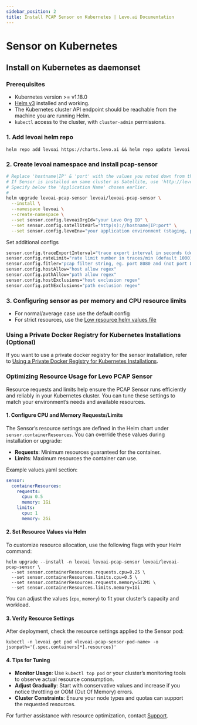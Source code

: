 ```yaml
---
sidebar_position: 2
title: Install PCAP Sensor on Kubernetes | Levo.ai Documentation
---
```


# Sensor on Kubernetes

## Install on Kubernetes as daemonset

### Prerequisites
-   Kubernetes version >= v1.18.0
-   [Helm v3](https://helm.sh/docs/intro/install/)  installed and working.
-   The Kubernetes cluster API endpoint should be reachable from the machine you are running Helm.
-   `kubectl`  access to the cluster, with  `cluster-admin`  permissions.

### 1. Add levoai helm repo
```
helm repo add levoai https://charts.levo.ai && helm repo update levoai
```

### 2. Create levoai namespace and install pcap-sensor

```bash
# Replace 'hostname|IP' & 'port' with the values you noted down from the Satellite install
# If Sensor is installed on same cluster as Satellite, use 'http://levoai-haproxy:80' 
# Specify below the 'Application Name' chosen earlier.
#
helm upgrade levoai-pcap-sensor levoai/levoai-pcap-sensor \
  --install \
  --namespace levoai \
  --create-namespace \
  --set sensor.config.levoaiOrgId="your Levo Org ID" \
  --set sensor.config.satelliteUrl="http(s)://hostname|IP:port" \
  --set sensor.config.levoEnv="your application environment (staging, production etc.)"
```

Set additional configs
```bash
sensor.config.traceExportInterval="trace export interval in seconds (default 10)"
sensor.config.rateLimit="rate limit number in traces/min (default 1000)"
sensor.config.fitler="pcap filter string, eg. port 8080 and (not port 8081)"
sensor.config.hostAllow="host allow regex"
sensor.config.pathAllow="path allow regex"
sensor.config.hostExclusions="host exclusion regex"
sensor.config.pathExclusions="path exclusion regex"
```

### 3. Configuring sensor as per memory and CPU resource limits

- For normal/average case use the default config
- For strict resources, use the [Low resource helm values file](../../../static/artifacts/pcap-sensor/low_resource_values.yaml)


### Using a Private Docker Registry for Kubernetes Installations (Optional)
If you want to use a private docker registry for the sensor installation, refer to [Using a Private Docker Registry for Kubernetes Installations](/guides/general/private-registry.md).

### Optimizing Resource Usage for Levo PCAP Sensor

Resource requests and limits help ensure the PCAP Sensor runs efficiently and reliably in your Kubernetes cluster. You can tune these settings to match your environment’s needs and available resources.

#### 1. Configure CPU and Memory Requests/Limits

The Sensor’s resource settings are defined in the Helm chart under `sensor.containerResources`. You can override these values during installation or upgrade:

- **Requests**: Minimum resources guaranteed for the container.
- **Limits**: Maximum resources the container can use.

Example values.yaml section:
```yaml
sensor:
  containerResources:
    requests:
      cpu: 0.5
      memory: 1Gi
    limits:
      cpu: 1
      memory: 2Gi
```

#### 2. Set Resource Values via Helm

To customize resource allocation, use the following flags with your Helm command:

```shell
helm upgrade --install -n levoai levoai-pcap-sensor levoai/levoai-pcap-sensor \
  --set sensor.containerResources.requests.cpu=0.25 \
  --set sensor.containerResources.limits.cpu=0.5 \
  --set sensor.containerResources.requests.memory=512Mi \
  --set sensor.containerResources.limits.memory=1Gi
```

You can adjust the values (`cpu`, `memory`) to fit your cluster’s capacity and workload.

#### 3. Verify Resource Settings

After deployment, check the resource settings applied to the Sensor pod:

```shell
kubectl -n levoai get pod <levoai-pcap-sensor-pod-name> -o jsonpath='{.spec.containers[*].resources}'
```

#### 4. Tips for Tuning

- **Monitor Usage**: Use `kubectl top pod` or your cluster’s monitoring tools to observe actual resource consumption.
- **Adjust Gradually**: Start with conservative values and increase if you notice throttling or OOM (Out Of Memory) errors.
- **Cluster Constraints**: Ensure your node types and quotas can support the requested resources.

For further assistance with resource optimization, contact [Support](mailto:support@levo.ai).
